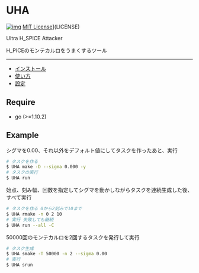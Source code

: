 # UHA

[![img](https://travis-ci.org/xztaityozx/UHA.svg?branch=master)](https://travis-ci.org/xztaityozx/UHA) [MIT License](http://img.shields.io/badge/license-MIT-blue.svg?style=flat)](LICENSE)



Ultra H_SPICE Attacker



H_PICEのモンテカルロをうまくするツール

---

- [インストール](doc/Install.md)
- [使い方](doc/usage.md)
- [設定](doc/setting.md)

  

## Require

- go (>=1.10.2)



## Example

シグマを0.00、それ以外をデフォルト値にしてタスクを作ったあと、実行

```sh
# タスクを作る
$ UHA make -D --sigma 0.000 -y
# タスクの実行
$ UHA run 
```





始点、刻み幅、回数を指定してシグマを動かしながらタスクを連続生成した後、すべて実行

```sh
# タスクを作る 0から2刻みで10まで
$ UHA rmake -n 0 2 10
# 実行 失敗しても継続
$ UHA run --all -C
```



50000回のモンテカルロを2回するタスクを発行して実行

```sh
# タスク生成
$ UHA smake -T 50000 -n 2 --sigma 0.00
# 実行
$ UHA srun
```

